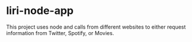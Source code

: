 # liri-node-app
This project uses node and calls from different websites to either request information from Twitter, Spotify, or Movies.
